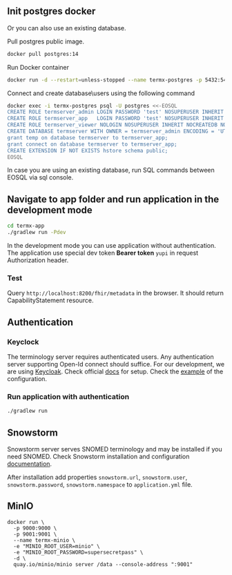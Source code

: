 ## Init postgres docker 
Or you can also use an existing database.

Pull postgres public image.
```bash 
docker pull postgres:14
```  
Run Docker container
```bash 
docker run -d --restart=unless-stopped --name termx-postgres -p 5432:5432 -e POSTGRES_PASSWORD=postgres postgres:14
``` 
Connect and create database\users using the following command
```bash 
docker exec -i termx-postgres psql -U postgres <<-EOSQL
CREATE ROLE termserver_admin LOGIN PASSWORD 'test' NOSUPERUSER INHERIT NOCREATEDB CREATEROLE NOREPLICATION;
CREATE ROLE termserver_app   LOGIN PASSWORD 'test' NOSUPERUSER INHERIT NOCREATEDB CREATEROLE NOREPLICATION;
CREATE ROLE termserver_viewer NOLOGIN NOSUPERUSER INHERIT NOCREATEDB NOCREATEROLE NOREPLICATION;
CREATE DATABASE termserver WITH OWNER = termserver_admin ENCODING = 'UTF8' TABLESPACE = pg_default CONNECTION LIMIT = -1;
grant temp on database termserver to termserver_app;
grant connect on database termserver to termserver_app;
CREATE EXTENSION IF NOT EXISTS hstore schema public;
EOSQL
```
In case you are using an existing database, run SQL commands between EOSQL via sql console.

## Navigate to app folder and run application in the development mode 
```bash 
cd termx-app
./gradlew run -Pdev
``` 
In the development mode you can use application without authentication. The application use special dev token **Bearer token** `yupi` in request Authorization header.

### Test
Query `http://localhost:8200/fhir/metadata` in the browser.
It should return CapabilityStatement resource.


## Authentication

### Keyclock
The terminology server requires authenticated users. Any authentication server supporting Open-Id connect should suffice. For our development, 
we are using [Keycloak](https://www.keycloak.org/). Check official [docs](https://www.keycloak.org/guides#getting-started) for setup. 
Check the [example](https://wiki.kodality.dev/terminology-server/guide/authentication#keycloak) of the configuration.

### Run application with authentication
```bash 
./gradlew run
```

## Snowstorm 
Snowstorm server serves SNOMED terminology and may be installed if you need SNOMED. 
Check Snowstorm installation and configuration [documentation](https://wiki.kodality.dev/terminology-server/snowstorm).

After installation add properties `snowstorm.url`, `snowstorm.user`, `snowstorm.password`, `snowstorm.namespace` to `application.yml` file.


## MinIO

```shell
docker run \
  -p 9000:9000 \
  -p 9001:9001 \
  --name termx-minio \
  -e "MINIO_ROOT_USER=minio" \
  -e "MINIO_ROOT_PASSWORD=supersecretpass" \
  -d \
  quay.io/minio/minio server /data --console-address ":9001"
```
